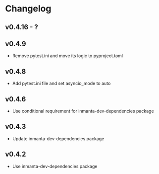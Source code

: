 # Changelog

## v0.4.16 - ?


## v0.4.9
- Remove pytest.ini and move its logic to pyproject.toml
## v0.4.8
- Add pytest.ini file and set asyncio_mode to auto
## v0.4.6
- Use conditional requirement for inmanta-dev-dependencies package
## v0.4.3
- Update inmanta-dev-dependencies package
## v0.4.2
- Use inmanta-dev-dependencies package
